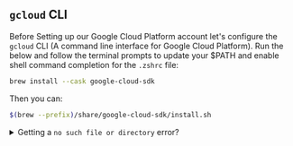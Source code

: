 
## `gcloud` CLI

Before Setting up our Google Cloud Platform account let's configure the `gcloud` CLI (A command line interface for Google Cloud Platform). Run the below and follow the terminal prompts to update your $PATH and enable shell command completion for the `.zshrc` file:

```bash
brew install --cask google-cloud-sdk
```

Then you can:

```bash
$(brew --prefix)/share/google-cloud-sdk/install.sh
```

<details>
  <summary>Getting a <code>no such file or directory</code> error?
  </summary>

  Try this:

```bash
$(brew --prefix)/Caskroom/google-cloud-sdk/latest/google-cloud-sdk/install.sh
```

If that doesn't work, contact a TA.

</details>
